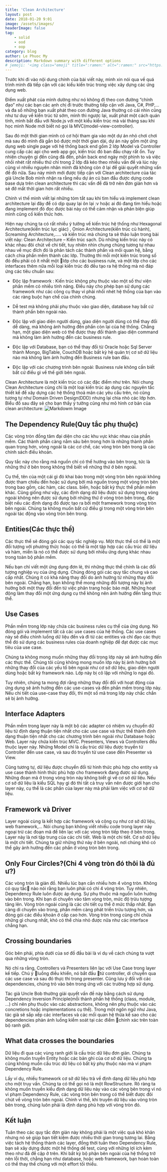 ```yaml
---
title: 'Clean Architecture'
layout: post
date: 2018-01-20 9:01
image: /assets/images/
headerImage: false
tag:
    - solid
    - ood
    - oop
category: blog
author: Le Phuoc My
description: Markdown summary with different options
# jemoji: '<img class="emoji" title=":ramen:" alt=":ramen:" src="https://assets.github.com/images/icons/emoji/unicode/1f35c.png" height="20" width="20" align="absmiddle">'
---
```


Trước khi đi vào nội dung chính của bài viết này, mình xin nói qua về quá trình mình đã tiếp cận với các kiểu kiến trúc trong việc xây dựng các ứng dụng web.

Điểm xuất phát của mình dường như nó không đi theo con đường “chính đạo” như các bạn các anh chị đi trước thường tiếp cận với Java, C#, PHP,…và đa số những bạn xuất phát theo con đường Java thường có cái nhìn cũng như tư duy về kiến trúc từ sớm, mình thì ngược lại, xuất phát một cách quán tính, mình bắt đầu với Node.js với một kiểu kiến trúc mà vài tháng sau khi học mình Node mới biết nó gọi là MVC(model-view-controller).

Sau đó một thời gian mình có cơ hội tham gia vào một dự án nhỏ chơi chơi mà sau đó mình đã gắn bó được một thời gian dài, dự án này gồm một ứng dụng web single page với hệ thống back end gồm 2 lớp Model và Controller cung cấp các api cho web app gọi, kiến trúc đó ban đầu chạy rất ổn. Tuy nhiên chuyện gì đến cũng đã đến, phần back end ngày một phình to và việc nhồi nhét rất nhiều thứ chỉ trong 2 lớp đã kéo theo nhiều vấn đề và lúc này cũng vì nhiều nguyên nhân mình đã không còn ở lại để giải quyết những vấn đề đó nữa. Sau này mình mới được tiếp cận với Clean architecture của tác giả Uncle Bob mình nhận ra rằng nếu dự án củ ban đầu được dựng code base dựa trên clean architecture thì các vấn đề đã trở nên đơn giản hơn và sẻ đở mất thời gian hơn rất nhiều.

Chính vì thế mình viết lại những tóm tắt sau khi tìm hiểu và implement clean architecture lại đây để có dịp quay lại ôn lại :v hoặc ai đó đang tìm hiểu hoặc đang implement đó đọc được bài này có thể cảm nhận và phản biện giúp mình cũng cố kiến thức hơn.

Hiện nay chúng ta có rất nhiều ý tưởng về kiến trúc hệ thống như Hexagonal Architecture(kiến trúc lục giác) , Onion Architecture(kiến trúc củ hành), Screaming Architecture,….. và kiến trúc mà chúng ta sẻ thảo luận trong bài viết này: Clean Architecture – Kiến trúc sạch. Dù những kiến trúc này có khác nhau đôi chút về chi tiết, tuy nhiên nhìn chung chúng tương tự nhau nhau về mục đích đó là phân tách các thành phần và mối quan hệ, bằng cách chia phần mềm thành các lớp. Thường thì mỗi một kiến trúc trong số đó đều phãi có ít nhất một lớp cho các business rule, và một lớp cho các interfaces thêm nữa mỗi loại kiến trúc đó đều tạo ra hệ thống mà nó đáp ứng các tiêu chuẩn sau:

-   Độc lập framework : Kiến trúc không phụ thuộc vào một số thư viện phần mềm có nhiều tính năng. Điều này cho phép bạn sử dụng các framework như các công cụ thay vì phải nhồi nhét hệ thống của bạn vào các ràng buộc hạn chế của chính chúng.

-   Dễ test mà không phãi phụ thuộc vào giao diện, database hay bất cứ thành phần bên ngoài nào.

-   Độc lập với giao diện người dùng, giao diện người dùng có thể thay đổi dễ dàng, mà không ảnh hưởng đến phần còn lại của hệ thống. Chẳng hạn, một giao diện web có thể được thay đổi thành giao diện command mà không làm ảnh hưởng đến các business rule.

-   Độc lập với Database, bạn có thể thay đổi từ Oracle hoặc Sql Server thành Mongo, BigTable, CouchDB hoặc bất kỳ hệ quản trị cơ sở dữ liệu nào mà không làm ảnh hưởng đến Business rule ban đầu.

-   Độc lập với các chương trình bên ngoài: Business rule không cần biết bất cứ điều gì về thế giới bên ngoài.

Clean Architecture là một kiến trúc có các đặc điểm như trên. Nói chung Clean Architecture cũng chỉ là một loại kiến trúc áp dụng các nguyên tắc thiết kế để xây dựng các hệ thống thoả mãn các yêu cầu trên, nó cũng tương tự như Domain Driven Design(DDD) nhưng lại chia nhỏ các lớp hơn. Biểu đồ sau đây sẻ cho bạn thấy ý tưởng cũng như mô hình cơ bản của clean architecture:
![Markdowm Image][1]

## The Dependency Rule(Quy tắc phụ thuộc)

Các vòng tròn đồng tâm đại diện cho các khu vực khác nhau của phần mềm. Các thành phần càng nằm sâu bên trong hơn là những thành phần quan trọng hơn, vòng ngoài là các cơ chế, các vòng tròn bên trong là các chính sách điều khoản.

Quy tắc này cho rằng mã nguồn chỉ có thể hướng vào bên trong, tức là những thứ ở bên trong không thể biết về những thứ ở bên ngoài.

Cụ thể, tên của một cái gì đó khai báo trong một vòng tròn bên ngoài không được tham chiếu đến hoặc sử dụng bởi mã nguồn trong một vòng tròn bên trong bao gồm, các hàm, các class. biến, hoặc bất kỳ thực thể phần mềm khác. Cũng giống như vậy, các định dạng dữ liệu được sử dụng trong vòng ngoài không nên được sử dụng bởi những thứ ở vòng tròn bên trong, đặc biệt nếu các định dạng đó được tạo ra bởi một framework trong vòng tròn bên ngoài. Chúng ta không muốn bất cứ điều gì trong một vòng tròn bên ngoài tác động vào vòng tròn bên trong.

## Entities(Các thực thể)

Các thực thể sẽ đóng gói các quy tắc nghiệp vụ. Một thực thể có thể là một đối tượng với phương thức hoặc có thể là một tập hợp các cấu trúc dữ liệu và hàm, miễn là nó có thể được sử dụng bởi nhiều ứng dụng khác nhau trong toàn bộ phần mềm.

Nếu bạn chỉ viết một ứng dụng đơn lẻ, thì những thực thể chính là các đối tượng nghiệp vụ của ứng dụng. Chúng đóng gói các quy tắc chung và cao cấp nhất. Chúng ít có khả năng thay đổi do ảnh hưởng từ những thay đổi bên ngoài. Chẳng hạn, bạn không thể mong những đối tượng này bị ảnh hưởng bởi một thay đổi đến từ việc phân trang hoặc bảo mật. Những hoạt động làm thay đổi một ứng dụng cụ thể không nên ảnh hưởng đến tầng thực thể.

## Use Cases

Phần mềm trong lớp này chứa các business rules cụ thể của ứng dụng. Nó đóng gói và implement tất cả các use cases của hệ thống. Các use cases này sẽ điều chỉnh luồng dữ liệu đến và đi từ các entities và chỉ đạo các thực thể đó sử dụng các business rules của doanh nghiệp để đạt được các mục tiêu của use case.

Chúng ta không mong muốn những thay đổi trong lớp này sẽ ảnh hưởng đến các thực thể. Chúng tôi cũng không mong muốn lớp này bị ảnh hưởng bởi những thay đổi của các yếu tố bên ngoài như cơ sở dữ liệu, giao diện người dùng hoặc bất kỳ framework nào. Lớp này bị cô lập với những lo ngại đó.

Tuy nhiên, chúng ta mong đợi rằng những thay đổi đối với hoạt động của ứng dụng sẽ ảnh hưởng đến các use-cases và đến phần mềm trong lớp này. Nếu chi tiết của use-case thay đổi, thì một số mã trong lớp này chắc chắn sẽ bị ảnh hưởng.

## Interface Adapters

Phần mềm trong layer này là một bộ các adapter có nhiệm vụ chuyển dữ liệu từ định dạng thuận tiện nhất cho các use case và thực thể thành định dạng thuận tiện nhất cho các chương trình bên ngoài như Database hoặc Web. Layer này chứa kiến trúc MVC. Presenters, Views và Controllers đều thuộc layer này. Những Model chỉ là cấu trúc dữ liệu được truyền từ Controller đến use case, và sau đó truyền từ use case đến Presenter và View.

Cũng tương tự, dữ liệu được chuyển đổi từ hình thức phù hợp cho entity và use case thành hình thức phù hợp cho framework đang được sử dụng. Những đoạn mã ở trong vòng tròn này không biết gì về cơ sở dữ liệu. Nếu cơ sở dữ liệu là kiểu SQL hay gì đó thì tất cả truy vấn nên được giới hạn cho layer này, cụ thể là các phần của layer này mà phải làm việc với cơ sở dữ liệu.

## Framework và Driver

Layer ngoài cùng là kết hợp các framework và công cụ như cơ sở dữ liệu, web framework,… Nói chung bạn không viết nhiều code trong layer này ngoại trừ các đoạn mã để liên lạc với các vòng tròn tiếp theo ở bên trong. Layer này là nơi tập trung của các chi tiết. Web là một chi tiết. Cơ sở dữ liệu là một chi tiết. Chúng ta giữ những thứ này ở bên ngoài, nơi chúng khó có thể gây ảnh hưởng đến các phần ở vòng tròn bên trong.

## Only Four Circles?(Chỉ 4 vòng tròn đó thôi là đủ ư?)

Các vòng tròn là giản đồ. Nhiều lúc bạn cần nhiều hơn 4 vòng tròn. Không có quy tắc nào nói rằng bạn luôn phải có chỉ 4 vòng tròn. Tuy nhiên, Dependency Rule luôn được áp dụng. Sự phụ thuộc mã nguồn luôn hướng vào bên trong. Khi bạn di chuyển vào tâm vòng tròn, mức độ trừu tượng tăng lên. Vòng tròn ngoài cùng là các chi tiết cụ thể ở mức thấp nhất. Bạn càng di chuyển vào trong, phần mềm càng phát triển trừu tượng hơn, và đóng gói các điều khoản ở cấp cao hơn. Vòng tròn trong cùng chỉ chứa những gì chung nhất, khó có thể chia nhỏ được nữa như các interface chẳng hạn.

## Crossing boundaries

Góc bên phải, phía dưới của sơ đồ đầu bài là ví dụ về cách chúng ta vượt qua những vòng tròn.

Nó chỉ ra rằng, Controllers và Presenters liên lạc với Use Case trong layer kế tiếp. Chú ý luồng điều khiển, nó bắt đầu từ controller, di chuyển qua các use case và sau đó thực thi trong presenter. Cũng lưu ý đối với các dependencies, chúng trỏ vào bên trong ứng với các trường hợp sử dụng.

Tác giả Uncle Bob thường giải quyết vấn đề này bằng cách sử dụng Dependency Inversion Principle(mỗi thành phần hệ thống (class, module, …) chỉ nên phụ thuộc vào các abstractions, không nên phụ thuộc vào các concretions hoặc implementations cụ thể). Trong một ngôn ngữ như Java, tác giả sẽ sắp xếp các interfaces và các mối quan hệ thừa kế sao cho các dependencies phản ánh luồng kiểm soát tại các điểm chính xác trên toàn bộ ranh giới.

## What data crosses the boundaries

Dữ liệu đi qua các vùng ranh giới là cấu trúc dữ liệu đơn giản. Chúng ta không muốn truyền Entity hoặc các bản ghi của cơ sở dữ liệu. Chúng ta cũng không muốn cấu trúc dữ liệu có bất kỳ phụ thuộc nào mà vi phạm Dependency Rule.

Lấy ví dụ, nhiều framework cơ sở dữ liệu trả về định dạng dữ liệu phù hợp cho một truy vấn. Chúng ta có thể gọi nó là một RowStructure. Rõ ràng ta không muốn truyền kiểu định dạng dữ liệu này vào các vòng bên trong vì nó vi phạm Dependency Rule, các vòng tròn bên trong có thể biết được đôi chút về vòng tròn bên ngoài. Chính vì thế, khi truyền dữ liệu vào vòng tròn bên trong, chúng luôn phải là định dạng phù hợp với vòng tròn đó.

## Kết luận

Tuân theo các quy tắc đơn giản này không phải là một việc quá khó khăn nhưng nó sẻ giúp bạn tiết kiệm được nhiều thời gian trong tương lai. Bằng việc tách hệ thống thành các layer, đồng thời tuân theo Dependency Rule, bạn sẽ xây dựng được một hệ thống dế test, cùng với những lợi ích kèm theo như đã đề cập ở trên. Khi bất kỳ bộ phận bên ngoài của hệ thống trở nên lỗi thời, chẳng hạn như database, hoặc web framework, bạn hoàn toàn có thể thay thế chúng với một effort tối thiểu.

[1]: /assets/images/2018-01-20-clean-architecture/1.jpg
